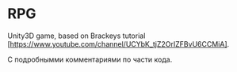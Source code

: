 # RPG

Unity3D game, based on Brackeys tutorial [https://www.youtube.com/channel/UCYbK_tjZ2OrIZFBvU6CCMiA].

С подробнымми комментариями по части кода.
